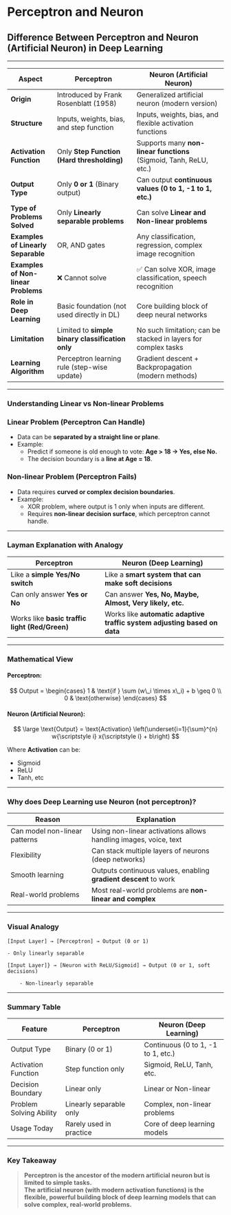 <script type="text/javascript" async
    src="https://polyfill.io/v3/polyfill.min.js?features=es6">
</script>
<script type="text/javascript" async
    src="https://cdnjs.cloudflare.com/ajax/libs/mathjax/3.2.0/es5/tex-mml-chtml.js">
</script>

# Perceptron and Neuron

## Difference Between Perceptron and Neuron (Artificial Neuron) in Deep Learning

------------------------------------------------------------------------

<table>
<colgroup>
<col style="width: 21%" />
<col style="width: 36%" />
<col style="width: 41%" />
</colgroup>
<thead>
<tr>
<th>Aspect</th>
<th>Perceptron</th>
<th>Neuron (Artificial Neuron)</th>
</tr>
</thead>
<tbody>
<tr>
<td><strong>Origin</strong></td>
<td>Introduced by Frank Rosenblatt (1958)</td>
<td>Generalized artificial neuron (modern version)</td>
</tr>
<tr>
<td><strong>Structure</strong></td>
<td>Inputs, weights, bias, and step function</td>
<td>Inputs, weights, bias, and flexible activation functions</td>
</tr>
<tr>
<td><strong>Activation Function</strong></td>
<td>Only <strong>Step Function (Hard thresholding)</strong></td>
<td>Supports many <strong>non-linear functions</strong> (Sigmoid, Tanh,
ReLU, etc.)</td>
</tr>
<tr>
<td><strong>Output Type</strong></td>
<td>Only <strong>0 or 1</strong> (Binary output)</td>
<td>Can output <strong>continuous values (0 to 1, -1 to 1,
etc.)</strong></td>
</tr>
<tr>
<td><strong>Type of Problems Solved</strong></td>
<td>Only <strong>Linearly separable problems</strong></td>
<td>Can solve <strong>Linear and Non-linear problems</strong></td>
</tr>
<tr>
<td><strong>Examples of Linearly Separable</strong></td>
<td>OR, AND gates</td>
<td>Any classification, regression, complex image recognition</td>
</tr>
<tr>
<td><strong>Examples of Non-linear Problems</strong></td>
<td>❌ Cannot solve</td>
<td>✅ Can solve XOR, image classification, speech recognition</td>
</tr>
<tr>
<td><strong>Role in Deep Learning</strong></td>
<td>Basic foundation (not used directly in DL)</td>
<td>Core building block of deep neural networks</td>
</tr>
<tr>
<td><strong>Limitation</strong></td>
<td>Limited to <strong>simple binary classification only</strong></td>
<td>No such limitation; can be stacked in layers for complex tasks</td>
</tr>
<tr>
<td><strong>Learning Algorithm</strong></td>
<td>Perceptron learning rule (step-wise update)</td>
<td>Gradient descent + Backpropagation (modern methods)</td>
</tr>
</tbody>
</table>

------------------------------------------------------------------------

### Understanding Linear vs Non-linear Problems

### Linear Problem (Perceptron Can Handle)

-   Data can be **separated by a straight line or plane**.
-   Example:
    -   Predict if someone is old enough to vote: **Age &gt; 18 → Yes,
        else No.**
    -   The decision boundary is a **line at Age = 18**.

### Non-linear Problem (Perceptron Fails)

-   Data requires **curved or complex decision boundaries**.
-   Example:
    -   XOR problem, where output is 1 only when inputs are different.
    -   Requires **non-linear decision surface**, which perceptron
        cannot handle.

------------------------------------------------------------------------

### Layman Explanation with Analogy

<table>
<colgroup>
<col style="width: 43%" />
<col style="width: 56%" />
</colgroup>
<thead>
<tr>
<th>Perceptron</th>
<th>Neuron (Deep Learning)</th>
</tr>
</thead>
<tbody>
<tr>
<td>Like a <strong>simple Yes/No switch</strong></td>
<td>Like a <strong>smart system that can make soft
decisions</strong></td>
</tr>
<tr>
<td>Can only answer <strong>Yes or No</strong></td>
<td>Can answer <strong>Yes, No, Maybe, Almost, Very likely,
etc.</strong></td>
</tr>
<tr>
<td>Works like <strong>basic traffic light (Red/Green)</strong></td>
<td>Works like <strong>automatic adaptive traffic system adjusting based
on data</strong></td>
</tr>
</tbody>
</table>

------------------------------------------------------------------------

### Mathematical View

#### Perceptron:

$$
Output = 
\begin{cases}
1 & \text{if } \sum (w\_i \times x\_i) + b \geq 0 \\
0 & \text{otherwise}
\end{cases}
$$

#### Neuron (Artificial Neuron):

$$
\large \text{Output} = \text{Activation} \left(\underset{i=1}{\sum}^{n} w{\scriptstyle i} x{\scriptstyle i} + b\right)
$$

Where **Activation** can be:

-   Sigmoid
-   ReLU
-   Tanh, etc

------------------------------------------------------------------------

### Why does Deep Learning use Neuron (not perceptron)?

<table>
<colgroup>
<col style="width: 37%" />
<col style="width: 62%" />
</colgroup>
<thead>
<tr>
<th>Reason</th>
<th>Explanation</th>
</tr>
</thead>
<tbody>
<tr>
<td>Can model non-linear patterns</td>
<td>Using non-linear activations allows handling images, voice,
text</td>
</tr>
<tr>
<td>Flexibility</td>
<td>Can stack multiple layers of neurons (deep networks)</td>
</tr>
<tr>
<td>Smooth learning</td>
<td>Outputs continuous values, enabling <strong>gradient
descent</strong> to work</td>
</tr>
<tr>
<td>Real-world problems</td>
<td>Most real-world problems are <strong>non-linear and
complex</strong></td>
</tr>
</tbody>
</table>

------------------------------------------------------------------------

### Visual Analogy

    [Input Layer] → [Perceptron] → Output (0 or 1)

    - Only linearly separable

    [Input Layer]} → [Neuron with ReLU/Sigmoid] → Output (0 or 1, soft decisions)

        - Non-linearly separable

------------------------------------------------------------------------

### Summary Table

<table>
<colgroup>
<col style="width: 25%" />
<col style="width: 36%" />
<col style="width: 38%" />
</colgroup>
<thead>
<tr>
<th>Feature</th>
<th>Perceptron</th>
<th>Neuron (Deep Learning)</th>
</tr>
</thead>
<tbody>
<tr>
<td>Output Type</td>
<td>Binary (0 or 1)</td>
<td>Continuous (0 to 1, -1 to 1, etc.)</td>
</tr>
<tr>
<td>Activation Function</td>
<td>Step function only</td>
<td>Sigmoid, ReLU, Tanh, etc.</td>
</tr>
<tr>
<td>Decision Boundary</td>
<td>Linear only</td>
<td>Linear or Non-linear</td>
</tr>
<tr>
<td>Problem Solving Ability</td>
<td>Linearly separable only</td>
<td>Complex, non-linear problems</td>
</tr>
<tr>
<td>Usage Today</td>
<td>Rarely used in practice</td>
<td>Core of deep learning models</td>
</tr>
</tbody>
</table>

------------------------------------------------------------------------

### Key Takeaway

> **Perceptron is the ancestor of the modern artificial neuron but is
> limited to simple tasks.  
> The artificial neuron (with modern activation functions) is the
> flexible, powerful building block of deep learning models that can
> solve complex, real-world problems.**
